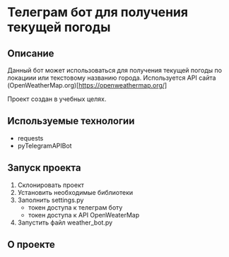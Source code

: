 # Телеграм бот для получения текущей погоды

## Описание

Данный бот может использоваться для получения текущей погоды по локациии
или текстовому названию города. Используется API сайта
(OpenWeatherMap.org)[https://openweathermap.org/]

Проект создан в учебных целях.

## Используемые технологии

- requests
- pyTelegramAPIBot

## Запуск проекта

1) Склонировать проект
2) Установить необходимые библиотеки
3) Заполнить settings.py
      - токен доступа к телеграм боту
      - токен доступа к API OpenWeaterMap
3) Запустить файл weather_bot.py

## О проекте

